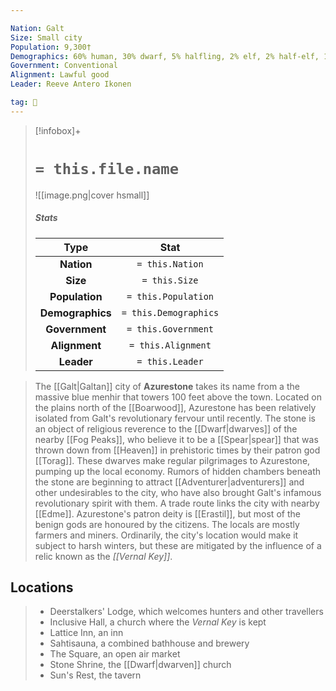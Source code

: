 ```yaml
---

Nation: Galt
Size: Small city
Population: 9,300†
Demographics: 60% human, 30% dwarf, 5% halfling, 2% elf, 2% half-elf, 1% other
Government: Conventional
Alignment: Lawful good
Leader: Reeve Antero Ikonen

tag: 🌃
---
```


> [!infobox]+
> #  `= this.file.name`
> ![[image.png|cover hsmall]]
> ##### Stats
> Type | Stat |
> :---:|:---:|
> **Nation** | `= this.Nation` |
> **Size** | `= this.Size` |
> **Population** | `= this.Population` |
> **Demographics** | `= this.Demographics` |
> **Government** | `= this.Government` |
> **Alignment** | `= this.Alignment` |
> **Leader** | `= this.Leader` |



> The [[Galt|Galtan]] city of **Azurestone** takes its name from a the massive blue menhir that towers 100 feet above the town. Located on the plains north of the [[Boarwood]], Azurestone has been relatively isolated from Galt's revolutionary fervour until recently. The stone is an object of religious reverence to the [[Dwarf|dwarves]] of the nearby [[Fog Peaks]], who believe it to be a [[Spear|spear]] that was thrown down from [[Heaven]] in prehistoric times by their patron god [[Torag]]. These dwarves make regular pilgrimages to Azurestone, pumping up the local economy. Rumors of hidden chambers beneath the stone are beginning to attract [[Adventurer|adventurers]] and other undesirables to the city, who have also brought Galt's infamous revolutionary spirit with them.
> A trade route links the city with nearby [[Edme]]. Azurestone's patron deity is [[Erastil]], but most of the benign gods are honoured by the citizens. The locals are mostly farmers and miners. Ordinarily, the city's location would make it subject to harsh winters, but these are mitigated by the influence of a relic known as the *[[Vernal Key]]*.


## Locations

> - Deerstalkers' Lodge, which welcomes hunters and other travellers
> - Inclusive Hall, a church where the *Vernal Key* is kept
> - Lattice Inn, an inn
> - Sahtisauna, a combined bathhouse and brewery
> - The Square, an open air market
> - Stone Shrine, the [[Dwarf|dwarven]] church
> - Sun's Rest, the tavern








